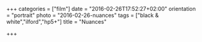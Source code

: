 +++
categories = ["film"]
date = "2016-02-26T17:52:27+02:00"
orientation = "portrait"
photo = "2016-02-26-nuances"
tags = ["black & white","ilford","hp5+"]
title = "Nuances"

+++
